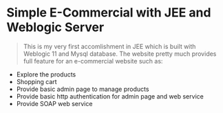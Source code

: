 # Simple E-Commercial with JEE and Weblogic Server

> This is my very first accomlishment in JEE which is built with Weblogic 11 and Mysql database. The website pretty much provides full feature for an e-commercial website such as:

* Explore the products
* Shopping cart
* Provide basic admin page to manage products
* Provide basic http authentication for admin page and web service
* Provide SOAP web service
